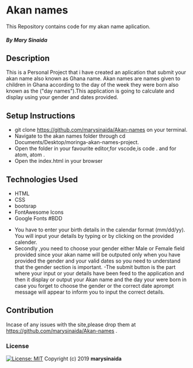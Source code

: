 # Akan names
This Repository contains code for my akan name aplication.
##### By Mary Sinaida
## Description
This is a Personal Project that i have created an aplication that submit your akan name also known as Ghana name. Akan names are names given to children in Ghana according to the day of the week they were born also known as the ("day names").This application is going to calculate and display using your gender and dates provided.
              </div>  
## Setup Instructions
* git clone https://github.com/marysinaida/Akan-names on your terminal.
* Navigate to the akan names folder through cd Documents/Desktop/moringa-akan-names-project.
* Open the folder in your favourite editor,for vscode,is code . and for atom, atom .
* Open the index.html in your browser
## Technologies Used
* HTML
* CSS
* bootsrap
* FontAwesome Icons
* Google Fonts
#BDD
- You have to enter  your birth details in the calendar format (mm/dd/yy).
 You will input your details by typing or by clicking on the provided calender.
 - Secondly ,you need to choose your gender either Male or Female field provided since your akan name will be outputed only when you have provided the gender and your valid dates so you need to understand that the gender section is important.
 -The submit button is the part where your input or your details have been feed to the application and then it display or output your Akan name and the day your were born in case you forget to choose the gender or the correct date aprompt message will appear to inform you to input the correct details.
## Contribution
Incase of any issues with the site,please drop them at https://github.com/marysinaida/Akan-names .
### License
[![License: MIT](https://img.shields.io/badge/License-MIT-yellow.svg)](https://opensource.org/licenses/MIT)
Copyright (c) 2019 **marysinaida**



